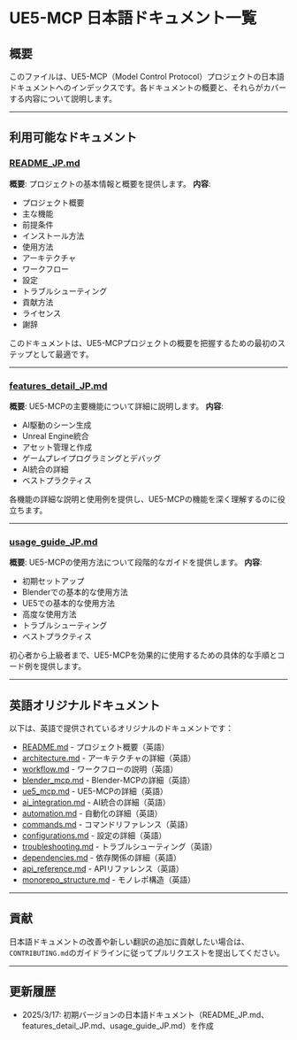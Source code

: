 # UE5-MCP 日本語ドキュメント一覧

## 概要

このファイルは、UE5-MCP（Model Control Protocol）プロジェクトの日本語ドキュメントへのインデックスです。各ドキュメントの概要と、それらがカバーする内容について説明します。

---

## 利用可能なドキュメント

### [README_JP.md](README_JP.md)
**概要**: プロジェクトの基本情報と概要を提供します。
**内容**:
- プロジェクト概要
- 主な機能
- 前提条件
- インストール方法
- 使用方法
- アーキテクチャ
- ワークフロー
- 設定
- トラブルシューティング
- 貢献方法
- ライセンス
- 謝辞

このドキュメントは、UE5-MCPプロジェクトの概要を把握するための最初のステップとして最適です。

---

### [features_detail_JP.md](features_detail_JP.md)
**概要**: UE5-MCPの主要機能について詳細に説明します。
**内容**:
- AI駆動のシーン生成
- Unreal Engine統合
- アセット管理と作成
- ゲームプレイプログラミングとデバッグ
- AI統合の詳細
- ベストプラクティス

各機能の詳細な説明と使用例を提供し、UE5-MCPの機能を深く理解するのに役立ちます。

---

### [usage_guide_JP.md](usage_guide_JP.md)
**概要**: UE5-MCPの使用方法について段階的なガイドを提供します。
**内容**:
- 初期セットアップ
- Blenderでの基本的な使用方法
- UE5での基本的な使用方法
- 高度な使用方法
- トラブルシューティング
- ベストプラクティス

初心者から上級者まで、UE5-MCPを効果的に使用するための具体的な手順とコード例を提供します。

---

## 英語オリジナルドキュメント

以下は、英語で提供されているオリジナルのドキュメントです：

- [README.md](README.md) - プロジェクト概要（英語）
- [architecture.md](architecture.md) - アーキテクチャの詳細（英語）
- [workflow.md](workflow.md) - ワークフローの説明（英語）
- [blender_mcp.md](blender_mcp.md) - Blender-MCPの詳細（英語）
- [ue5_mcp.md](ue5_mcp.md) - UE5-MCPの詳細（英語）
- [ai_integration.md](ai_integration.md) - AI統合の詳細（英語）
- [automation.md](automation.md) - 自動化の詳細（英語）
- [commands.md](commands.md) - コマンドリファレンス（英語）
- [configurations.md](configurations.md) - 設定の詳細（英語）
- [troubleshooting.md](troubleshooting.md) - トラブルシューティング（英語）
- [dependencies.md](dependencies.md) - 依存関係の詳細（英語）
- [api_reference.md](api_reference.md) - APIリファレンス（英語）
- [monorepo_structure.md](monorepo_structure.md) - モノレポ構造（英語）

---

## 貢献

日本語ドキュメントの改善や新しい翻訳の追加に貢献したい場合は、`CONTRIBUTING.md`のガイドラインに従ってプルリクエストを提出してください。

---

## 更新履歴

- 2025/3/17: 初期バージョンの日本語ドキュメント（README_JP.md、features_detail_JP.md、usage_guide_JP.md）を作成
